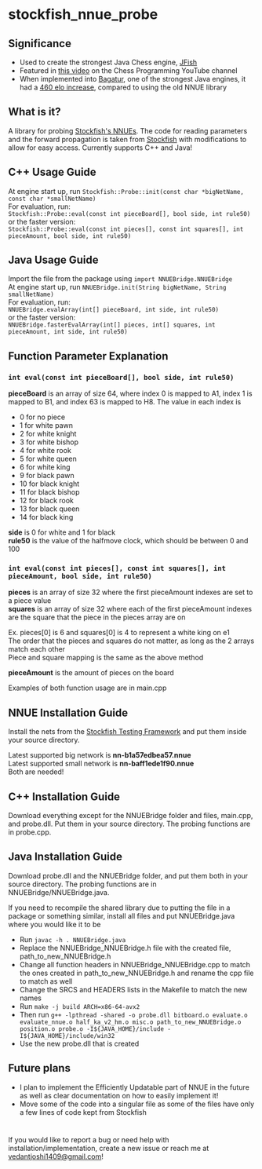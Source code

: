 
# stockfish_nnue_probe

## Significance

- Used to create the strongest Java Chess engine, [JFish](https://github.com/bagaturchess/jfish)
- Featured in [this video](https://www.youtube.com/watch?v=eilT6wpGK8s&feature=youtu.be) on the Chess Programming YouTube channel
- When implemented into [Bagatur](https://github.com/bagaturchess/Bagatur), one of the strongest Java engines, it had a [460 elo increase](https://github.com/bagaturchess/Bagatur/issues/23#issuecomment-2191567335), compared to using the old NNUE library

## What is it?

A library for probing [Stockfish's NNUEs](https://stockfishchess.org/blog/2020/introducing-nnue-evaluation/). The code for reading parameters and the forward propagation is taken from [Stockfish](https://github.com/official-stockfish/Stockfish) with modifications to allow for easy access. Currently supports C++ and Java!

## C++ Usage Guide
At engine start up, run ```Stockfish::Probe::init(const char *bigNetName, const char *smallNetName)```\
For evaluation, run:\
```Stockfish::Probe::eval(const int pieceBoard[], bool side, int rule50)```\
 or the faster version:\
  ```Stockfish::Probe::eval(const int pieces[], const int squares[], int pieceAmount, bool side, int rule50)```

## Java Usage Guide
Import the file from the package using ```import NNUEBridge.NNUEBridge```\
At engine start up, run ```NNUEBridge.init(String bigNetName, String smallNetName)```\
For evaluation, run:\
```NNUEBridge.evalArray(int[] pieceBoard, int side, int rule50)```\
or the faster version:\
```NNUEBridge.fasterEvalArray(int[] pieces, int[] squares, int pieceAmount, int side, int rule50)``` 

## Function Parameter Explanation 

### ```int eval(const int pieceBoard[], bool side, int rule50)```
**pieceBoard** is an array of size 64, where index 0 is mapped to A1, index 1 is mapped to B1, and index 63 is mapped to H8. The value in each index is 
- 0 for no piece
- 1 for white pawn
- 2 for white knight
- 3 for white bishop
- 4 for white rook
- 5 for white queen
- 6 for white king
- 9 for black pawn
- 10 for black knight
- 11 for black bishop
- 12 for black rook
- 13 for black queen
- 14 for black king

**side** is 0 for white and 1 for black\
**rule50** is the value of the halfmove clock, which should be between 0 and 100

### ```int eval(const int pieces[], const int squares[], int pieceAmount, bool side, int rule50)```
**pieces** is an array of size 32 where the first pieceAmount indexes are set to a piece value\
**squares** is an array of size 32 where each  of the first pieceAmount indexes are the square that the piece in the pieces array are on

Ex. pieces[0] is 6 and squares[0] is 4 to represent a white king on e1\
The order that the pieces and squares do not matter, as long as the 2 arrays match each other\
Piece and square mapping is the same as the above method

**pieceAmount** is the amount of pieces on the board

Examples of both function usage are in main.cpp
## NNUE Installation Guide

Install the nets from the [Stockfish Testing Framework](https://tests.stockfishchess.org/nns) and put them inside your source directory.

Latest supported big network is **nn-b1a57edbea57.nnue** \
Latest supported small network is **nn-baff1ede1f90.nnue**\
Both are needed!

## C++ Installation Guide

Download everything except for the NNUEBridge folder and files, main.cpp, and probe.dll. Put them in your source directory. The probing functions are in probe.cpp. 

## Java Installation Guide

Download probe.dll and the NNUEBridge folder, and put them both in your source directory. The probing functions are in NNUEBridge/NNUEBridge.java.

If you need to recompile the shared library due to putting the file in a package or something similar, install all files and put NNUEBridge.java where you would like it to be

- Run ```javac -h . NNUEBridge.java```
- Replace the NNUEBridge_NNUEBridge.h file with the created file, path_to_new_NNUEBridge.h
- Change all function headers in NNUEBridge_NNUEBridge.cpp to match the ones created in path_to_new_NNUEBridge.h and rename the cpp file to match as well
- Change the SRCS and HEADERS lists in the Makefile to match the new names
- Run ```make -j build ARCH=x86-64-avx2 ```
- Then run ```g++ -lpthread -shared -o probe.dll bitboard.o evaluate.o evaluate_nnue.o half_ka_v2_hm.o misc.o path_to_new_NNUEBridge.o position.o probe.o -I${JAVA_HOME}/include -I${JAVA_HOME}/include/win32```
- Use the new probe.dll that is created

## Future plans
- I plan to implement the Efficiently Updatable part of NNUE in the future as well as clear documentation on how to easily implement it!
- Move some of the code into a singular file as some of the files have only a few lines of code kept from Stockfish
#  
If you would like to report a bug or need help with installation/implementation, create a new issue or reach me at vedantjoshi1409@gmail.com!
